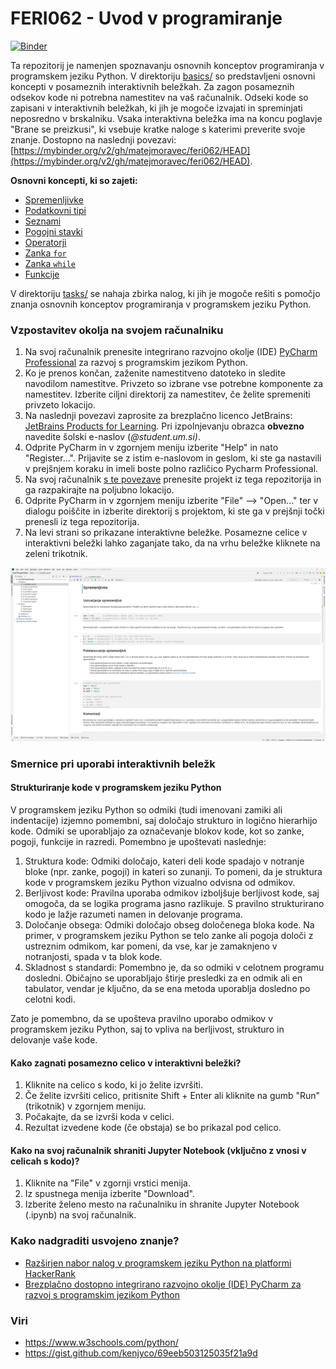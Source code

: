 # FERI062 - Uvod v programiranje

[![Binder](https://mybinder.org/badge_logo.svg)](https://mybinder.org/v2/gh/matejmoravec/feri062/HEAD)

Ta repozitorij je namenjen spoznavanju osnovnih konceptov programiranja v programskem jeziku Python. V
direktoriju [basics/](basics) so predstavljeni osnovni koncepti v posameznih interaktivnih beležkah. Za zagon posameznih
odsekov kode ni potrebna namestitev na vaš računalnik. Odseki kode so zapisani v interaktivnih beležkah, ki jih je
mogoče izvajati in spreminjati neposredno v brskalniku. Vsaka interaktivna beležka ima na koncu poglavje "Brane se
preizkusi", ki vsebuje kratke naloge s katerimi preverite svoje znanje. Dostopno na naslednji
povezavi: [https://mybinder.org/v2/gh/matejmoravec/feri062/HEAD](https://mybinder.org/v2/gh/matejmoravec/feri062/HEAD).

**Osnovni koncepti, ki so zajeti:**

- [Spremenljivke](basics/1_variables.ipynb)
- [Podatkovni tipi](basics/2_data_types.ipynb)
- [Seznami](basics/3_lists.ipynb)
- [Pogojni stavki](basics/4_conditions.ipynb)
- [Operatorji](basics/5_operators.ipynb)
- [Zanka `for`](basics/6_for_loop.ipynb)
- [Zanka `while`](basics/7_while_loop.ipynb)
- [Funkcije](basics/8_functions.ipynb)

V direktoriju [tasks/](tasks) se nahaja zbirka nalog, ki jih je mogoče rešiti s pomočjo znanja osnovnih konceptov
programiranja v programskem jeziku Python.

### Vzpostavitev okolja na svojem računalniku

1. Na svoj računalnik prenesite integrirano razvojno okolje (IDE)
   [PyCharm Professional](https://www.jetbrains.com/pycharm/download/) za razvoj s programskim jezikom Python.
2. Ko je prenos končan, zaženite namestitveno datoteko in sledite navodilom namestitve. Privzeto so izbrane vse
   potrebne komponente za namestitev. Izberite ciljni direktorij za namestitev, če želite spremeniti privzeto lokacijo.
3. Na naslednji povezavi zaprosite za brezplačno licenco JetBrains:
   [JetBrains Products for Learning](https://www.jetbrains.com/shop/eform/students). Pri izpolnjevanju obrazca
   **obvezno** navedite šolski e-naslov (*@student.um.si)*.
4. Odprite PyCharm in v zgornjem meniju izberite "Help" in nato "Register...". Prijavite se z istim e-naslovom in
   geslom, ki ste ga nastavili v prejšnjem koraku in imeli boste polno različico Pycharm Professional.
5. Na svoj računalnik [s te povezave](https://github.com/matejmoravec/feri062/archive/refs/heads/master.zip) prenesite
   projekt iz tega repozitorija in ga razpakirajte na poljubno lokacijo.
6. Odprite PyCharm in v zgornjem meniju izberite "File" --> "Open..." ter v dialogu poiščite in izberite direktorij s
   projektom, ki ste ga v prejšnji točki prenesli iz tega repozitorija.
7. Na levi strani so prikazane interaktivne beležke. Posamezne celice v interaktivni beležki lahko zaganjate tako, da na
   vrhu beležke kliknete na zeleni trikotnik.

![Screenshot_Pycharm](Screenshot_PyCharm.png)

### Smernice pri uporabi interaktivnih beležk

#### Strukturiranje kode v programskem jeziku Python

V programskem jeziku Python so odmiki (tudi imenovani zamiki ali indentacije) izjemno pomembni, saj določajo strukturo
in logično hierarhijo kode. Odmiki se uporabljajo za označevanje blokov kode, kot so zanke, pogoji, funkcije in razredi.
Pomembno je upoštevati naslednje:

1. Struktura kode: Odmiki določajo, kateri deli kode spadajo v notranje bloke (npr. zanke, pogoji) in kateri so zunanji.
   To pomeni, da je struktura kode v programskem jeziku Python vizualno odvisna od odmikov.
2. Berljivost kode: Pravilna uporaba odmikov izboljšuje berljivost kode, saj omogoča, da se logika programa jasno
   razlikuje. S pravilno strukturirano kodo je lažje razumeti namen in delovanje programa.
3. Določanje obsega: Odmiki določajo obseg določenega bloka kode. Na primer, v programskem jeziku Python se telo zanke
   ali pogoja določi z ustreznim odmikom, kar pomeni, da vse, kar je zamaknjeno v notranjosti, spada v ta blok kode.
4. Skladnost s standardi: Pomembno je, da so odmiki v celotnem programu dosledni. Običajno se uporabljajo štirje
   presledki za en odmik ali en tabulator, vendar je ključno, da se ena metoda uporablja dosledno po celotni kodi.

Zato je pomembno, da se upošteva pravilno uporabo odmikov v programskem jeziku Python, saj to vpliva na berljivost,
strukturo in delovanje vaše kode.

#### Kako zagnati posamezno celico v interaktivni beležki?

1. Kliknite na celico s kodo, ki jo želite izvršiti.
2. Če želite izvršiti celico, pritisnite Shift + Enter ali kliknite na gumb "Run" (trikotnik) v zgornjem meniju.
3. Počakajte, da se izvrši koda v celici.
4. Rezultat izvedene kode (če obstaja) se bo prikazal pod celico.

#### Kako na svoj računalnik shraniti Jupyter Notebook (vključno z vnosi v celicah s kodo)?

1. Kliknite na "File" v zgornji vrstici menija.
2. Iz spustnega menija izberite "Download".
3. Izberite želeno mesto na računalniku in shranite Jupyter Notebook (.ipynb) na svoj računalnik.

### Kako nadgraditi usvojeno znanje?

- [Razširjen nabor nalog v programskem jeziku Python na platformi HackerRank](https://www.hackerrank.com/domains/python)
- [Brezplačno dostopno integrirano razvojno okolje (IDE) PyCharm za razvoj s programskim jezikom Python](https://www.jetbrains.com/pycharm/)

### Viri

- https://www.w3schools.com/python/
- https://gist.github.com/kenjyco/69eeb503125035f21a9d